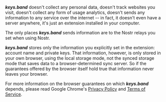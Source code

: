 **_keys.band_** doesn't collect any personal data, doesn't track websites you visit, doesn't collect any form of usage analytics, doesn't sends any information to any service over the internet -- in fact, it doesn't even have a server anywhere, it's just an extension installed in your computer.

The only places **_keys.band_** sends information are to the Nostr relays you set when using Nostr.

**_keys.band_** stores only the information you explicitly set in the extension: account name and private keys. That information, however, is only stored in your own browser, using the local storage mode, not the synced storage mode that saves data to a browser-determined sync server. So if the guarantees offered by the browser itself hold true that information never leaves your browser.

For more information on the browser guarantees on which **_keys.band_** depends, please read Google Chrome's [Privacy Policy](https://policies.google.com/privacy) and [Terms of Service](https://ssl.gstatic.com/chrome/webstore/intl/en-US/gallery_tos.html).
